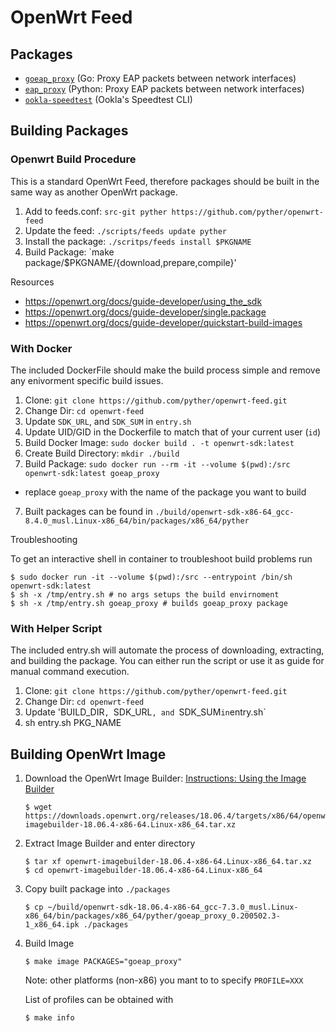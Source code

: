 # OpenWrt Feed
## Packages

* [`goeap_proxy`](https://github.com/pyther/goeap_proxy) (Go: Proxy EAP packets between network interfaces)
* [`eap_proxy`](https://github.com/jaysoffian/eap_proxy) (Python: Proxy EAP packets between network interfaces)
* [`ookla-speedtest`](https://www.speedtest.net/apps/cli) (Ookla's Speedtest CLI)

## Building Packages
### Openwrt Build Procedure
This is a standard OpenWrt Feed, therefore packages should be built in the same way as another OpenWrt package.

1. Add to feeds.conf: `src-git pyther https://github.com/pyther/openwrt-feed`
2. Update the feed: `./scripts/feeds update pyther`
3. Install the package: `./scritps/feeds install $PKGNAME`
4. Build Package: `make package/$PKGNAME/{download,prepare,compile}' 

Resources
- https://openwrt.org/docs/guide-developer/using_the_sdk
- https://openwrt.org/docs/guide-developer/single.package
- https://openwrt.org/docs/guide-developer/quickstart-build-images

### With Docker
The included DockerFile should make the build process simple and remove any enivorment specific build issues.

1. Clone: `git clone https://github.com/pyther/openwrt-feed.git`
2. Change Dir: `cd openwrt-feed`
3. Update `SDK_URL`, and `SDK_SUM` in `entry.sh`
4. Update UID/GID in the Dockerfile to match that of your current user (`id`)
4. Build Docker Image: `sudo docker build . -t openwrt-sdk:latest`
5. Create Build Directory: `mkdir ./build`
6. Build Package: `sudo docker run --rm -it --volume $(pwd):/src openwrt-sdk:latest goeap_proxy`
  - replace `goeap_proxy` with the name of the package you want to build
7. Built packages can be found in `./build/openwrt-sdk-x86-64_gcc-8.4.0_musl.Linux-x86_64/bin/packages/x86_64/pyther`

Troubleshooting

To get an interactive shell in container to troubleshoot build problems run
```
$ sudo docker run -it --volume $(pwd):/src --entrypoint /bin/sh openwrt-sdk:latest
$ sh -x /tmp/entry.sh # no args setups the build envirnoment
$ sh -x /tmp/entry.sh goeap_proxy # builds goeap_proxy package
```


### With Helper Script
The included entry.sh will automate the process of downloading, extracting, and
building the package. You can either run the script or use it as guide for
manual command execution.

1. Clone: `git clone https://github.com/pyther/openwrt-feed.git`
2. Change Dir: `cd openwrt-feed`
3. Update 'BUILD_DIR`, `SDK_URL`, and `SDK_SUM` in `entry.sh`
4. sh entry.sh PKG_NAME

## Building OpenWrt Image

1. Download the OpenWrt Image Builder: [Instructions: Using the Image Builder](https://openwrt.org/docs/guide-user/additional-software/imagebuilder)
    ```
    $ wget https://downloads.openwrt.org/releases/18.06.4/targets/x86/64/openwrt-imagebuilder-18.06.4-x86-64.Linux-x86_64.tar.xz
    ```

2. Extract Image Builder and enter directory
    ```
    $ tar xf openwrt-imagebuilder-18.06.4-x86-64.Linux-x86_64.tar.xz
    $ cd openwrt-imagebuilder-18.06.4-x86-64.Linux-x86_64
    ```

3. Copy built package into `./packages`
    ```
    $ cp ~/build/openwrt-sdk-18.06.4-x86-64_gcc-7.3.0_musl.Linux-x86_64/bin/packages/x86_64/pyther/goeap_proxy_0.200502.3-1_x86_64.ipk ./packages
    ```

4. Build Image
    ```
    $ make image PACKAGES="goeap_proxy"
    ```

    Note: other platforms (non-x86) you mant to to specify `PROFILE=XXX`

    List of profiles can be obtained with
    ```
    $ make info
    ```
